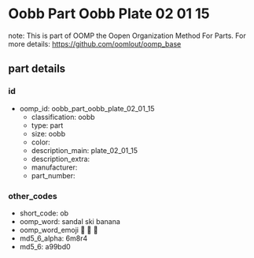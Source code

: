 # Oobb Part Oobb Plate 02 01 15  

note: This is part of OOMP the Oopen Organization Method For Parts. For more details: https://github.com/oomlout/oomp_base

##  part details





### id
* oomp_id: oobb_part_oobb_plate_02_01_15
  * classification: oobb
  * type: part
  * size: oobb
  * color: 
  * description_main: plate_02_01_15
  * description_extra: 
  * manufacturer: 
  * part_number: 

### other_codes
* short_code: ob
* oomp_word: sandal ski banana
* oomp_word_emoji :sandal: :ski: :banana:
* md5_6_alpha: 6m8r4
* md5_6: a99bd0